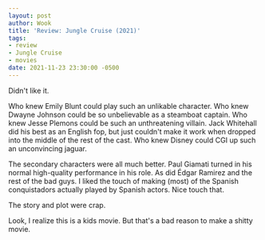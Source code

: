 ```yaml
---
layout: post
author: Wook
title: 'Review: Jungle Cruise (2021)'
tags:
- review
- Jungle Cruise
- movies
date: 2021-11-23 23:30:00 -0500
---
```


Didn't like it.

Who knew Emily Blunt could play such an unlikable character.  Who knew Dwayne
Johnson could be so unbelievable as a steamboat captain.  Who knew Jesse Plemons
could be such an unthreatening villain.  Jack Whitehall did his best as an English
fop, but just couldn't make it work when dropped into the middle of the
rest of the cast.  Who knew Disney could CGI up such an unconvincing jaguar.

The secondary characters were all much better.  Paul Giamati turned in his normal
high-quality performance in his role.  As did Édgar Ramirez and the rest of the bad guys.
I liked the touch of making (most) of the Spanish conquistadors actually played
by Spanish actors. Nice touch that.

The story and plot were crap.

Look, I realize this is a kids movie.  But that's a bad reason to make a shitty
movie.
